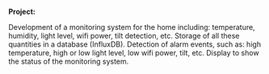 **Project:**

Development of a monitoring system for the home including: temperature, humidity, light level, wifi power, tilt detection, etc. Storage of all these quantities in a database (InfluxDB).  Detection of alarm events, such as: high temperature, high or low light level, low wifi power, tilt, etc. Display to show the status of the monitoring system. 